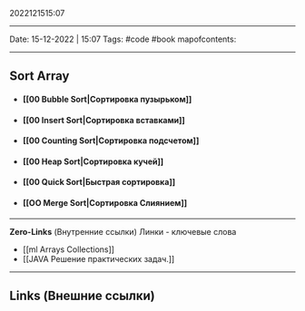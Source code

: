 2022121515:07
___
Date: 15-12-2022 | 15:07
Tags: #code #book 
mapofcontents: 
___
## Sort Array

- #### [[00 Bubble Sort|Сортировка пузырьком]]
- #### [[00 Insert Sort|Сортировка вставками]]
- #### [[00 Counting Sort|Сортировка подсчетом]]
- #### [[00 Heap Sort|Сортировка кучей]]
- #### [[00 Quick Sort|Быстрая сортировка]]
- #### [[OO Merge Sort|Сортировка Слиянием]]

-----
**Zero-Links**  (Внутренние ссылки) Линки - ключевые слова
- [[ml Arrays Collections]]
- [[JAVA Решение практических задач.]]

------
**Links** (Внешние ссылки)
- 
